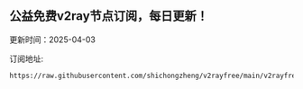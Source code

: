 ## 公益免费v2ray节点订阅，每日更新！
更新时间：2025-04-03

订阅地址:
```
https://raw.githubusercontent.com/shichongzheng/v2rayfree/main/v2rayfree
```
